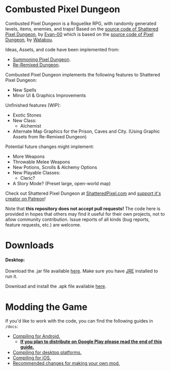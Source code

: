 # Combusted Pixel Dungeon

Combusted Pixel Dungeon is a Roguelike RPG, with randomly generated levels, items, enemies, and traps! Based on the [source code of Shattered Pixel Dungeon](https://github.com/00-Evan/shattered-pixel-dungeon), by [Evan-00](https://www.patreon.com/ShatteredPixel) which is based on the [source code of Pixel Dungeon](https://github.com/00-Evan/pixel-dungeon-gradle), by [Watabou](https://www.watabou.ru).

Ideas, Assets, and code have been implemented from:
- [Summoning Pixel Dungeon](https://github.com/TrashboxBobylev/Summoning-Pixel-Dungeon).
- [Re-Remixed Dungeon](https://github.com/QuasiStellar/Re-Remixed_Dungeon).

Combusted Pixel Dungeon implements the following features to Shattered Pixel Dungeon:
- New Spells
- Minor UI & Graphics Improvements

Unfinished features (WIP):
- Exotic Stones
- New Class:
  - Alchemist
- Alternate Map Graphics for the Prison, Caves and City. (Using Graphic Assets from Re-Remixed Dungeon)

Potential future changes might implement:
- More Weapons
- Throwable Melee Weapons
- New Potions, Scrolls & Alchemy Options
- New Playable Classes:
  - Cleric?
- A Story Mode? (Preset large, open-world map)

Check out Shattered Pixel Dungeon at [ShatteredPixel.com](https://www.shatteredpixel.com) and [support it's creator on Patreon](https://www.patreon.com/ShatteredPixel)!

Note that **this repository does not accept pull requests!** The code here is provided in hopes that others may find it useful for their own projects, not to allow community contribution. Issue reports of all kinds (bug reports, feature requests, etc.) are welcome.

# Downloads

#### Desktop:

Download the .jar file available [here](https://github.com/Inferno214221/Combusted-Pixel-Dungeon/releases). Make sure you have [JRE](https://www.oracle.com/java/technologies/downloads/) installed to run it.

Download and install the .apk file available [here](https://github.com/Inferno214221/Combusted-Pixel-Dungeon/releases).

# Modding the Game

If you'd like to work with the code, you can find the following guides in `/docs`:
- [Compiling for Android.](docs/getting-started-android.md)
    - **[If you plan to distribute on Google Play please read the end of this guide.](docs/getting-started-android.md#distributing-your-apk)**
- [Compiling for desktop platforms.](docs/getting-started-desktop.md)
- [Compiling for iOS.](docs/getting-started-ios.md)
- [Recommended changes for making your own mod.](docs/recommended-changes.md)